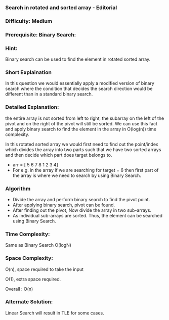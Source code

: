 ### **Search in rotated and sorted array - Editorial**
### **Difficulty**: Medium
### **Prerequisite: Binary Search**:
### **Hint:**
Binary search can be used to find the element in rotated sorted array. 

### **Short Explaination**
In this question we would essentially apply a modified version of binary search where the condition that decides the search direction would be different than in a standard binary search.

### **Detailed Explanation**:
 the entire array is not sorted from left to right, the subarray on the left of the pivot and on the right of the pivot will still be sorted. We can use this fact and apply binary search to find the element in the array in O(log(n)) time complexity.
 
 In this rotated sorted array we would first need to find out the point/index which divides the array into two parts such that we have two sorted arrays and then decide which part does target belongs to.
* arr = [ 5 6 7 8 1 2 3 4]
* For e.g. in the array if we are searching for target = 6 then first part of the array is where we need to search by using Binary Search.


### Algorithm 
* Divide the array and perform binary search to find the pivot point.
* After applying binary search, pivot can be found.
* After finding out the pivot, Now divide the array in two sub-arrays.
* As individual sub-arrays are sorted. Thus, the element can be searched using Binary Search.

### **Time Complexity**:
Same as Binary Search  O(logN)
### **Space Complexity**:
O(n), space required to take the input

O(1), extra space required.

Overall : O(n)

### **Alternate Solution**:
Linear Search will result in TLE for some cases.
